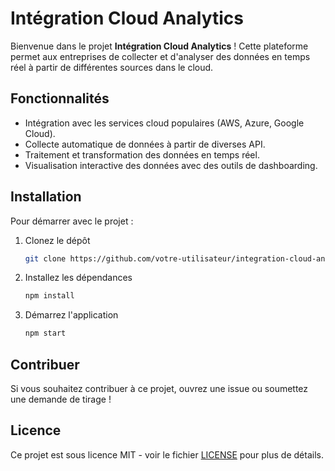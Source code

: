 # Intégration Cloud Analytics

Bienvenue dans le projet **Intégration Cloud Analytics** ! Cette plateforme permet aux entreprises de
collecter et d'analyser des données en temps réel à partir de différentes sources dans le cloud.

## Fonctionnalités
- Intégration avec les services cloud populaires (AWS, Azure, Google Cloud).
- Collecte automatique de données à partir de diverses API.
- Traitement et transformation des données en temps réel.
- Visualisation interactive des données avec des outils de dashboarding.

## Installation
Pour démarrer avec le projet :
1. Clonez le dépôt
   ```bash
   git clone https://github.com/votre-utilisateur/integration-cloud-analytics.git
   ```
2. Installez les dépendances
   ```bash
   npm install
   ```
3. Démarrez l'application
   ```bash
   npm start
   ```

## Contribuer
Si vous souhaitez contribuer à ce projet, ouvrez une issue ou soumettez une demande de tirage !

## Licence
Ce projet est sous licence MIT - voir le fichier [LICENSE](LICENSE) pour plus de détails.